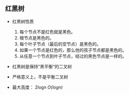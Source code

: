 ## 红黑树
* 红黑树性质
    1. 每个节点不是红色就是黑色。
    2. 根节点是黑色的。
    3. 每个叶子节点（最后的空节点）是黑色的。
    4. 如果一个节点是红色的，那么他的孩子节点都是黑色的。
    5. 从任意一个节点到叶子节点，经过的黑色节点是一样的。
    
* 红黑树是保持”黑平衡“的二叉树
* 严格意义上，不是平衡二叉树
* 最大高度： 2logn  *O(logn)*